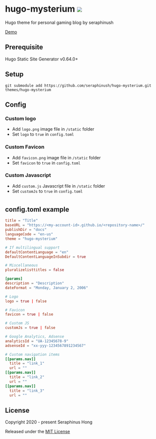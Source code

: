 # hugo-mysterium ![](https://img.shields.io/badge/version-3.00.00-333333.svg?colorA=333333&colorB=169BD7)
Hugo theme for personal gaming blog by seraphinush

[Demo](https://seraphinush.github.io/hugo-mysterium/)

## Prerequisite
Hugo Static Site Generator v0.64.0+

## Setup
```
git submodule add https://github.com/seraphinush/hugo-mysterium.git themes/hugo-mysterium
```

## Config

### Custom logo
- Add `logo.png` image file in `/static` folder
- Set `logo` to `true` in `config.toml`

### Custom Favicon
- Add `favicon.png` image file in `/static` folder
- Set `favicon` to `true` in `config.toml`

### Custom Javascript
- Add `custom.js` Javascript file in `/static` folder
- Set `customJs` to `true` in `config.toml`
#
## config.toml example
```toml
title = "Title"
baseURL = "https://<my-account-id>.github.io/<repository-name>/"
publishDir = "docs"
languageCode = "en-us"
theme = "hugo-mysterium"

# If multilingual support
defaultContentLanguage = "en"
DefaultContentLanguageInSubdir = true

# Miscellaneous
pluralizelisttitles = false

[params]
description = "Description"
dateFormat = "Monday, January 2, 2006"

# Logo
logo = true | false

# Favicon
favicon = true | false

# Custom JS
customJs = true | false

# Google Analytics, Adsense
analyticsId = "UA-12345678-9"
adsenseId = "xx-yyy-1234567891234567"

# Custom navigation items
[[params.nav]]
  title = "link_1"
  url = ""
[[params.nav]]
  title = "link_2"
  url = ""
[[params.nav]]
  title = "link_3"
  url = ""
```

## License
Copyright 2020 - present Seraphinus Hong

Released under the [MIT License](LICENSE)